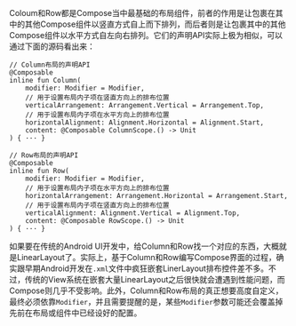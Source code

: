 Coloum和Row都是Compose当中最基础的布局组件，前者的作用是让包裹在其中的其他Compose组件以竖直方式自上而下排列，而后者则是让包裹其中的其他Compose组件以水平方式自左向右排列。它们的声明API实际上极为相似，可以通过下面的源码看出来：

```
// Column布局的声明API
@Composable
inline fun Column(
    modifier: Modifier = Modifier,
    // 用于设置布局内子项在竖直方向上的排布位置
    verticalArrangement: Arrangement.Vertical = Arrangement.Top,
    // 用于设置布局内子项在水平方向上的排布位置
    horizontalAlignment: Alignment.Horizontal = Alignment.Start,
    content: @Composable ColumnScope.() -> Unit
) { ··· }

// Row布局的声明API
@Composable
inline fun Row(
    modifier: Modifier = Modifier,
    // 用于设置布局内子项在水平方向上的排布位置
    horizontalArrangement: Arrangement.Horizontal = Arrangement.Start,
    // 用于设置布局内子项在竖直方向上的排布位置
    verticalAlignment: Alignment.Vertical = Alignment.Top,
    content: @Composable RowScope.() -> Unit
) { ··· }
```

如果要在传统的Android UI开发中，给Column和Row找一个对应的东西，大概就是LinearLayout了。实际上，基于Column和Row编写Compose界面的过程，确实跟早期Android开发在`.xml`文件中疯狂嵌套LinerLayout排布控件差不多。不过，传统的View系统在嵌套大量LinearLayout之后很快就会遭遇到性能问题，而Compose则几乎不受影响。此外，Column和Row布局的真正想要高度自定义，最终必须依靠`Modifier`，并且需要提醒的是，某些`Modifier`参数可能还会覆盖掉先前在布局或组件中已经设好的配置。